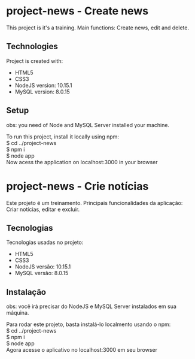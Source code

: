 # project-news - Create news
This project is it's a training. Main functions: Create news, edit and delete.

## Technologies
Project is created with:
* HTML5
* CSS3
* NodeJS version: 10.15.1
* MySQL version: 8.0.15

## Setup
obs: you need of Node and MySQL Server installed your machine.

To run this project, install it locally using npm:<br>
$ cd ../project-news<br>
$ npm i<br>
$ node app<br>
Now acess the application on localhost:3000 in your browser<br>

# project-news - Crie notícias
Este projeto é um treinamento. Principais funcionalidades da aplicação: Criar notícias, editar e excluir. 

## Tecnologias
Tecnologias usadas no projeto:
* HTML5
* CSS3
* NodeJS versão: 10.15.1
* MySQL versão: 8.0.15

## Instalação
obs: você irá precisar do NodeJS e MySQL Server instalados em sua máquina.

Para rodar este projeto, basta instalá-lo localmento usando o npm:<br>
$ cd ../project-news<br>
$ npm i<br>
$ node app<br>
Agora acesse o aplicativo no localhost:3000 em seu browser<br>
